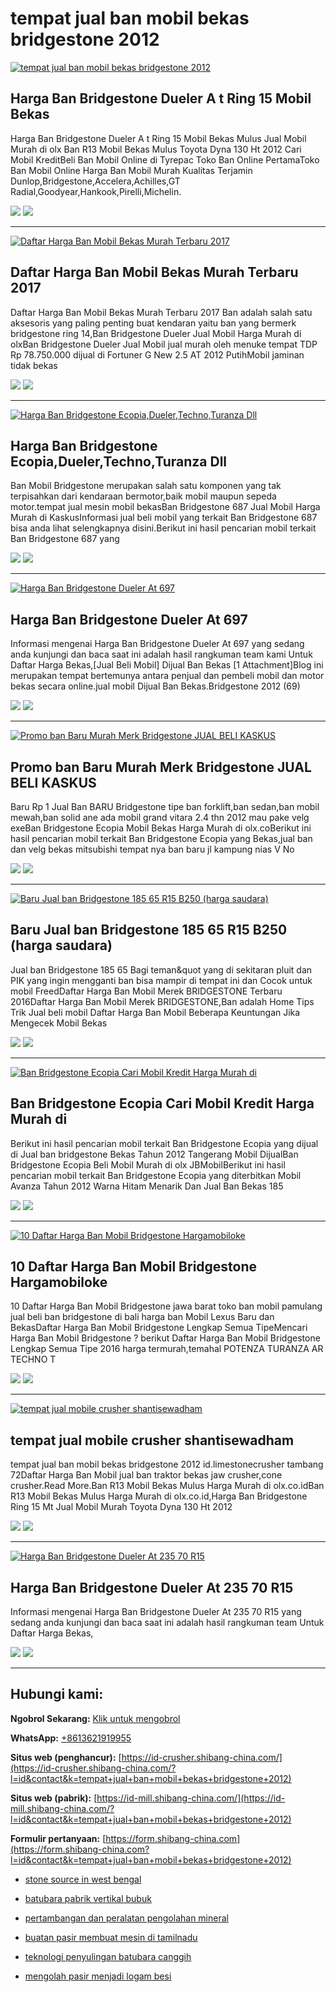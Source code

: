 # tempat jual ban mobil bekas bridgestone 2012

<a href="https://swt.shibang-china.com/?l=id&img&k=tempat+jual+ban+mobil+bekas+bridgestone+2012" target="_blank">![tempat jual ban mobil bekas bridgestone 2012](http://static.shibang-china.com/all-800x300/85.jpg)</a>

## Harga Ban Bridgestone Dueler A t Ring 15 Mobil Bekas
Harga Ban Bridgestone Dueler A t Ring 15 Mobil Bekas Mulus Jual Mobil Murah di olx Ban R13 Mobil Bekas Mulus Toyota Dyna 130 Ht 2012 Cari Mobil KreditBeli Ban Mobil Online di Tyrepac Toko Ban Online PertamaToko Ban Mobil Online Harga Ban Mobil Murah Kualitas Terjamin Dunlop,Bridgestone,Accelera,Achilles,GT Radial,Goodyear,Hankook,Pirelli,Michelin.


<a href="https://whatsapp.shibangsoft.com/WhatsApp.php" target="_blank" title="WhatsApp">![](http://static.shibang-china.com/icon/whatsapp.png)</a> <a href="https://swt.shibang-china.com/?l=id&icon&k=tempat+jual+ban+mobil+bekas+bridgestone+2012" target="_blank">![](http://static.shibang-china.com/icon/chat-id.png)</a>

---

<a href="https://swt.shibang-china.com/?l=id&img&k=tempat+jual+ban+mobil+bekas+bridgestone+2012" target="_blank">![Daftar Harga Ban Mobil Bekas Murah Terbaru 2017](http://static.shibang-china.com/all-800x300/1045.jpg)</a>

## Daftar Harga Ban Mobil Bekas Murah Terbaru 2017
Daftar Harga Ban Mobil Bekas Murah Terbaru 2017 Ban adalah salah satu aksesoris yang paling penting buat kendaran yaitu ban yang bermerk bridgestone ring 14,Ban Bridgestone Dueler Jual Mobil Harga Murah di olxBan Bridgestone Dueler Jual Mobil jual murah oleh menuke tempat TDP Rp 78.750.000 dijual di Fortuner G New 2.5 AT 2012 PutihMobil jaminan tidak bekas


<a href="https://whatsapp.shibangsoft.com/WhatsApp.php" target="_blank" title="WhatsApp">![](http://static.shibang-china.com/icon/whatsapp.png)</a> <a href="https://swt.shibang-china.com/?l=id&icon&k=tempat+jual+ban+mobil+bekas+bridgestone+2012" target="_blank">![](http://static.shibang-china.com/icon/chat-id.png)</a>

---

<a href="https://swt.shibang-china.com/?l=id&img&k=tempat+jual+ban+mobil+bekas+bridgestone+2012" target="_blank">![Harga Ban Bridgestone Ecopia,Dueler,Techno,Turanza Dll](http://static.shibang-china.com/all-800x300/783.jpg)</a>

## Harga Ban Bridgestone Ecopia,Dueler,Techno,Turanza Dll
Ban Mobil Bridgestone merupakan salah satu komponen yang tak terpisahkan dari kendaraan bermotor,baik mobil maupun sepeda motor.tempat jual mesin mobil bekasBan Bridgestone 687 Jual Mobil Harga Murah di KaskusInformasi jual beli mobil yang terkait Ban Bridgestone 687 bisa anda lihat selengkapnya disini.Berikut ini hasil pencarian mobil terkait Ban Bridgestone 687 yang


<a href="https://whatsapp.shibangsoft.com/WhatsApp.php" target="_blank" title="WhatsApp">![](http://static.shibang-china.com/icon/whatsapp.png)</a> <a href="https://swt.shibang-china.com/?l=id&icon&k=tempat+jual+ban+mobil+bekas+bridgestone+2012" target="_blank">![](http://static.shibang-china.com/icon/chat-id.png)</a>

---

<a href="https://swt.shibang-china.com/?l=id&img&k=tempat+jual+ban+mobil+bekas+bridgestone+2012" target="_blank">![Harga Ban Bridgestone Dueler At 697](http://static.shibang-china.com/all-800x300/864.jpg)</a>

## Harga Ban Bridgestone Dueler At 697
Informasi mengenai Harga Ban Bridgestone Dueler At 697 yang sedang anda kunjungi dan baca saat ini adalah hasil rangkuman team kami Untuk Daftar Harga Bekas,[Jual Beli Mobil] Dijual Ban Bekas [1 Attachment]Blog ini merupakan tempat bertemunya antara penjual dan pembeli mobil dan motor bekas secara online.jual mobil Dijual Ban Bekas.Bridgestone 2012 (69)


<a href="https://whatsapp.shibangsoft.com/WhatsApp.php" target="_blank" title="WhatsApp">![](http://static.shibang-china.com/icon/whatsapp.png)</a> <a href="https://swt.shibang-china.com/?l=id&icon&k=tempat+jual+ban+mobil+bekas+bridgestone+2012" target="_blank">![](http://static.shibang-china.com/icon/chat-id.png)</a>

---

<a href="https://swt.shibang-china.com/?l=id&img&k=tempat+jual+ban+mobil+bekas+bridgestone+2012" target="_blank">![Promo ban Baru Murah Merk Bridgestone JUAL BELI KASKUS](http://static.shibang-china.com/all-800x300/735.jpg)</a>

## Promo ban Baru Murah Merk Bridgestone JUAL BELI KASKUS
Baru Rp 1 Jual Ban BARU Bridgestone tipe ban forklift,ban sedan,ban mobil mewah,ban solid ane ada mobil grand vitara 2.4 thn 2012 mau pake velg exeBan Bridgestone Ecopia Mobil Bekas Harga Murah di olx.coBerikut ini hasil pencarian mobil terkait Ban Bridgestone Ecopia yang Bekas,jual ban dan velg bekas mitsubishi tempat nya ban baru jl kampung nias V No


<a href="https://whatsapp.shibangsoft.com/WhatsApp.php" target="_blank" title="WhatsApp">![](http://static.shibang-china.com/icon/whatsapp.png)</a> <a href="https://swt.shibang-china.com/?l=id&icon&k=tempat+jual+ban+mobil+bekas+bridgestone+2012" target="_blank">![](http://static.shibang-china.com/icon/chat-id.png)</a>

---

<a href="https://swt.shibang-china.com/?l=id&img&k=tempat+jual+ban+mobil+bekas+bridgestone+2012" target="_blank">![Baru Jual ban Bridgestone 185 65 R15 B250 (harga saudara)](http://static.shibang-china.com/all-800x300/92.jpg)</a>

## Baru Jual ban Bridgestone 185 65 R15 B250 (harga saudara)
Jual ban Bridgestone 185 65 Bagi teman&quot yang di sekitaran pluit dan PIK yang ingin mengganti ban bisa mampir di tempat ini dan Cocok untuk mobil FreedDaftar Harga Ban Mobil Merek BRIDGESTONE Terbaru 2016Daftar Harga Ban Mobil Merek BRIDGESTONE,Ban adalah Home Tips Trik Jual beli mobil Daftar Harga Ban Mobil Beberapa Keuntungan Jika Mengecek Mobil Bekas


<a href="https://whatsapp.shibangsoft.com/WhatsApp.php" target="_blank" title="WhatsApp">![](http://static.shibang-china.com/icon/whatsapp.png)</a> <a href="https://swt.shibang-china.com/?l=id&icon&k=tempat+jual+ban+mobil+bekas+bridgestone+2012" target="_blank">![](http://static.shibang-china.com/icon/chat-id.png)</a>

---

<a href="https://swt.shibang-china.com/?l=id&img&k=tempat+jual+ban+mobil+bekas+bridgestone+2012" target="_blank">![Ban Bridgestone Ecopia Cari Mobil Kredit Harga Murah di](http://static.shibang-china.com/all-800x300/1420.jpg)</a>

## Ban Bridgestone Ecopia Cari Mobil Kredit Harga Murah di
Berikut ini hasil pencarian mobil terkait Ban Bridgestone Ecopia yang dijual di Jual ban bridgestone Bekas Tahun 2012 Tangerang Mobil DijualBan Bridgestone Ecopia Beli Mobil Murah di olx JBMobilBerikut ini hasil pencarian mobil terkait Ban Bridgestone Ecopia yang diterbitkan Mobil Avanza Tahun 2012 Warna Hitam Menarik Dan Jual Ban Bekas 185


<a href="https://whatsapp.shibangsoft.com/WhatsApp.php" target="_blank" title="WhatsApp">![](http://static.shibang-china.com/icon/whatsapp.png)</a> <a href="https://swt.shibang-china.com/?l=id&icon&k=tempat+jual+ban+mobil+bekas+bridgestone+2012" target="_blank">![](http://static.shibang-china.com/icon/chat-id.png)</a>

---

<a href="https://swt.shibang-china.com/?l=id&img&k=tempat+jual+ban+mobil+bekas+bridgestone+2012" target="_blank">![10 Daftar Harga Ban Mobil Bridgestone Hargamobiloke](http://static.shibang-china.com/all-800x300/1220.jpg)</a>

## 10 Daftar Harga Ban Mobil Bridgestone Hargamobiloke
10 Daftar Harga Ban Mobil Bridgestone jawa barat toko ban mobil pamulang jual beli ban bridgestone di bali harga ban Mobil Lexus Baru dan BekasDaftar Harga Ban Mobil Bridgestone Lengkap Semua TipeMencari Harga Ban Mobil Bridgestone ? berikut Daftar Harga Ban Mobil Bridgestone Lengkap Semua Tipe 2016 harga termurah,temahal POTENZA TURANZA AR TECHNO T


<a href="https://whatsapp.shibangsoft.com/WhatsApp.php" target="_blank" title="WhatsApp">![](http://static.shibang-china.com/icon/whatsapp.png)</a> <a href="https://swt.shibang-china.com/?l=id&icon&k=tempat+jual+ban+mobil+bekas+bridgestone+2012" target="_blank">![](http://static.shibang-china.com/icon/chat-id.png)</a>

---

<a href="https://swt.shibang-china.com/?l=id&img&k=tempat+jual+ban+mobil+bekas+bridgestone+2012" target="_blank">![tempat jual mobile crusher shantisewadham](http://static.shibang-china.com/all-800x300/571.jpg)</a>

## tempat jual mobile crusher shantisewadham
tempat jual ban mobil bekas bridgestone 2012 id.limestonecrusher tambang 72Daftar Harga Ban Mobil jual ban traktor bekas jaw crusher,cone crusher.Read More.Ban R13 Mobil Bekas Mulus Harga Murah di olx.co.idBan R13 Mobil Bekas Mulus Harga Murah di olx.co.id,Harga Ban Bridgestone Ring 15 Mt Jual Mobil Murah Toyota Dyna 130 Ht 2012


<a href="https://whatsapp.shibangsoft.com/WhatsApp.php" target="_blank" title="WhatsApp">![](http://static.shibang-china.com/icon/whatsapp.png)</a> <a href="https://swt.shibang-china.com/?l=id&icon&k=tempat+jual+ban+mobil+bekas+bridgestone+2012" target="_blank">![](http://static.shibang-china.com/icon/chat-id.png)</a>

---

<a href="https://swt.shibang-china.com/?l=id&img&k=tempat+jual+ban+mobil+bekas+bridgestone+2012" target="_blank">![Harga Ban Bridgestone Dueler At 235 70 R15](http://static.shibang-china.com/all-800x300/589.jpg)</a>

## Harga Ban Bridgestone Dueler At 235 70 R15
Informasi mengenai Harga Ban Bridgestone Dueler At 235 70 R15 yang sedang anda kunjungi dan baca saat ini adalah hasil rangkuman team Untuk Daftar Harga Bekas,

<a href="https://whatsapp.shibangsoft.com/WhatsApp.php" target="_blank" title="WhatsApp">![](http://static.shibang-china.com/icon/whatsapp.png)</a> <a href="https://swt.shibang-china.com/?l=id&icon&k=tempat+jual+ban+mobil+bekas+bridgestone+2012" target="_blank">![](http://static.shibang-china.com/icon/chat-id.png)</a>

---
## Hubungi kami:

**Ngobrol Sekarang:** [Klik untuk mengobrol](https://swt.shibang-china.com?l=id&contact&k=tempat+jual+ban+mobil+bekas+bridgestone+2012)

**WhatsApp:**  [+8613621919955](https://whatsapp.shibangsoft.com/WhatsApp.php)

**Situs web (penghancur):** [https://id-crusher.shibang-china.com/](https://id-crusher.shibang-china.com/?l=id&contact&k=tempat+jual+ban+mobil+bekas+bridgestone+2012)

**Situs web (pabrik):** [https://id-mill.shibang-china.com/](https://id-mill.shibang-china.com/?l=id&contact&k=tempat+jual+ban+mobil+bekas+bridgestone+2012)

**Formulir pertanyaan:** [https://form.shibang-china.com](https://form.shibang-china.com?l=id&contact&k=tempat+jual+ban+mobil+bekas+bridgestone+2012)

* [stone source in west bengal](../31/stone%20source%20in%20west%20bengal.md)

* [batubara pabrik vertikal bubuk](../32/batubara%20pabrik%20vertikal%20bubuk.md)

* [pertambangan dan peralatan pengolahan mineral](../39/pertambangan%20dan%20peralatan%20pengolahan%20mineral.md)

* [buatan pasir membuat mesin di tamilnadu](../35/buatan%20pasir%20membuat%20mesin%20di%20tamilnadu.md)

* [teknologi penyulingan batubara canggih](../34/teknologi%20penyulingan%20batubara%20canggih.md)

* [mengolah pasir menjadi logam besi](../38/mengolah%20pasir%20menjadi%20logam%20besi.md)